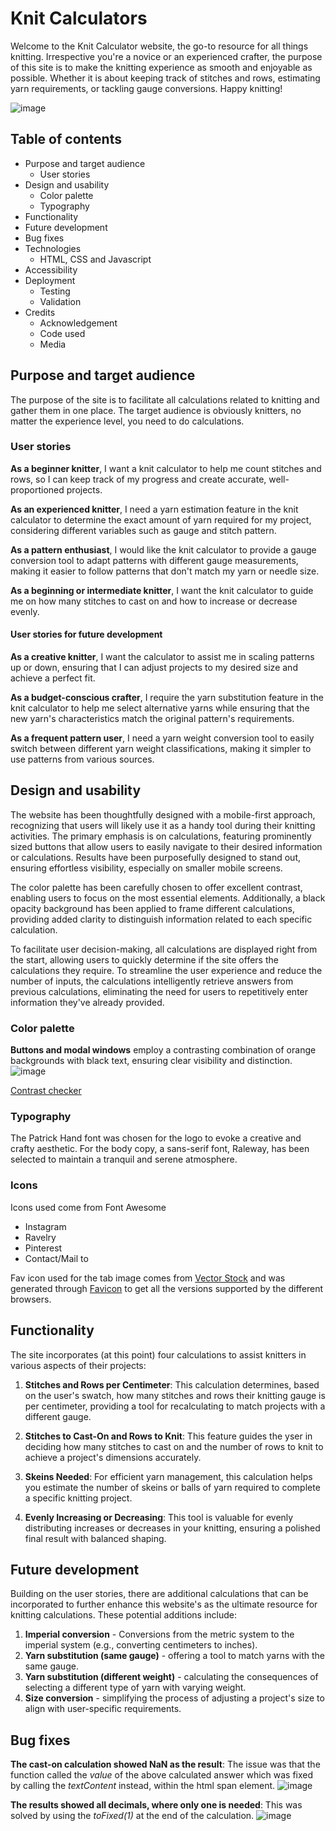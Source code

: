 # Knit Calculators
Welcome to the Knit Calculator website, the go-to resource for all things knitting. Irrespective you're a novice or an experienced crafter, the purpose of this site is to make the knitting experience as smooth and enjoyable as possible. Whether it is about keeping track of stitches and rows, estimating yarn requirements, or tackling gauge conversions. Happy knitting!

![image](https://github.com/CharlottaG/knit-calculators/assets/138576943/ef42373e-3c8a-409e-90b2-5dbea313cf71)

## Table of contents

-   Purpose and target audience
    -  User stories
-   Design and usability
    -  Color palette
    -  Typography
-   Functionality
-   Future development
-   Bug fixes
-   Technologies
    -   HTML, CSS and Javascript
-   Accessibility
-   Deployment
    -   Testing
    -   Validation
-   Credits
    -   Acknowledgement
    -   Code used
    -   Media
 
## Purpose and target audience
The purpose of the site is to facilitate all calculations related to knitting and gather them in one place.
The target audience is obviously knitters, no matter the experience level, you need to do calculations.

### User stories
**As a beginner knitter**, I want a knit calculator to help me count stitches and rows, so I can keep track of my progress and create accurate, well-proportioned projects.
    
**As an experienced knitter**, I need a yarn estimation feature in the knit calculator to determine the exact amount of yarn required for my project, considering different variables such as gauge and stitch pattern.
    
**As a pattern enthusiast**, I would like the knit calculator to provide a gauge conversion tool to adapt patterns with different gauge measurements, making it easier to follow patterns that don't match my yarn or needle size.

 **As a beginning or intermediate knitter**, I want the knit calculator to guide me on how many stitches to cast on and how to increase or decrease evenly.
 
#### User stories for future development
  **As a creative knitter**, I want the calculator to assist me in scaling patterns up or down, ensuring that I can adjust projects to my desired size and achieve a perfect fit.
    
  **As a budget-conscious crafter**, I require the yarn substitution feature in the knit calculator to help me select alternative yarns while ensuring that the new yarn's characteristics match the original pattern's requirements.
    
  **As a frequent pattern user**, I need a yarn weight conversion tool to easily switch between different yarn weight classifications, making it simpler to use patterns from various sources.


  ## Design and usability
The website has been thoughtfully designed with a mobile-first approach, recognizing that users will likely use it as a handy tool during their knitting activities. The primary emphasis is on calculations, featuring prominently sized buttons that allow users to easily navigate to their desired information or calculations. Results have been purposefully designed to stand out, ensuring effortless visibility, especially on smaller mobile screens.

The color palette has been carefully chosen to offer excellent contrast, enabling users to focus on the most essential elements. Additionally, a black opacity background has been applied to frame different calculations, providing added clarity to distinguish information related to each specific calculation.

To facilitate user decision-making, all calculations are displayed right from the start, allowing users to quickly determine if the site offers the calculations they require. To streamline the user experience and reduce the number of inputs, the calculations intelligently retrieve answers from previous calculations, eliminating the need for users to repetitively enter information they've already provided.

### Color palette

**Buttons and modal windows**  employ a contrasting combination of orange backgrounds with black text, ensuring clear visibility and distinction.
![image](https://github.com/CharlottaG/knit-calculators/assets/138576943/a254c9ab-b84d-4a53-a135-2cd86d85acb7)

[Contrast checker](https://webaim.org/resources/contrastchecker/?fcolor=000000&bcolor=FFA500)

### Typography
The Patrick Hand font was chosen for the logo to evoke a creative and crafty aesthetic.
For the body copy, a sans-serif font, Raleway, has been selected to maintain a tranquil and serene atmosphere.

### Icons

Icons used come from Font Awesome

- Instagram
- Ravelry
- Pinterest
- Contact/Mail to

Fav icon used for the tab image comes from [Vector Stock](https://www.vectorstock.com/royalty-free-vector/yarn-ball-icon-vector-17150800) and was generated through [Favicon](https://favicon.io/) to get all the versions supported by the different browsers.

## Functionality

The site incorporates (at this point) four calculations to assist knitters in various aspects of their projects:

1.  **Stitches and Rows per Centimeter**: This calculation determines, based on the user's swatch, how many stitches and rows their knitting gauge is per centimeter, providing a tool for recalculating to match projects with a different gauge.
    
2.  **Stitches to Cast-On and Rows to Knit**: This feature guides the yser in deciding how many stitches to cast on and the number of rows to knit to achieve a project's dimensions accurately.
    
3.  **Skeins Needed**: For efficient yarn management, this calculation helps you estimate the number of skeins or balls of yarn required to complete a specific knitting project.
    
4.  **Evenly Increasing or Decreasing**: This tool is valuable for evenly distributing increases or decreases in your knitting, ensuring a polished final result with balanced shaping.

## Future development
Building on the user stories, there are additional calculations that can be incorporated to further enhance this website's as the ultimate resource for knitting calculations. These potential additions include:

1.  **Imperial conversion** - Conversions from the metric system to the imperial system (e.g., converting centimeters to inches).
2.  **Yarn substitution (same gauge)** - offering a tool to match yarns with the same gauge.
3.  **Yarn substitution (different weight)** - calculating the consequences of selecting a different type of yarn with varying weight.
4.  **Size conversion** - simplifying the process of adjusting a project's size to align with user-specific requirements.

## Bug fixes
**The cast-on calculation showed NaN as the result**: The issue was that the function called the *value* of the above calculated answer which was fixed by calling the *textContent* instead, within the html span element.
![image](https://github.com/CharlottaG/knit-calculators/assets/138576943/d82cfb74-0276-4013-b1eb-482bccbd022d)

**The results showed all decimals, where only one is needed**: This was solved by using the *toFixed(1)* at the end of the calculation.
![image](https://github.com/CharlottaG/knit-calculators/assets/138576943/c5556111-a7ed-4376-a3be-b9e0de752821)






